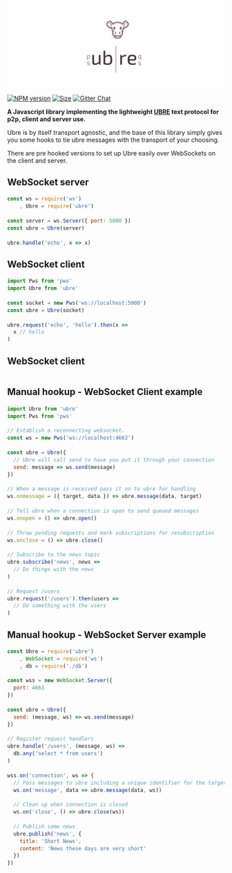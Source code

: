 ![ubre](logo.svg)

[![NPM version](https://img.shields.io/npm/v/ubre.svg)](https://www.npmjs.com/package/ubre)
[![Size](https://img.shields.io/bundlephobia/minzip/ubre.svg)]()
[![Gitter Chat](https://img.shields.io/gitter/room/porsager/ubre.svg)]()

**A Javascript library implementing the lightweight [UBRE](UBRE.md) text protocol for p2p, client and server use.**

Ubre is by itself transport agnostic, and the base of this library simply gives you some hooks to tie ubre messages with the transport of your choosing.

There are pre hooked versions to set up Ubre easily over WebSockets on the client and server.

## WebSocket server
```js
const ws = require('ws')
    , Ubre = require('ubre')

const server = ws.Server({ port: 5000 })
const ubre = Ubre(server)

ubre.handle('echo', x => x)
```

## WebSocket client
```js
import Pws from 'pws'
import Ubre from 'ubre'

const socket = new Pws('ws://localhost:5000')
const ubre = Ubre(socket)

ubre.request('echo', 'hello').then(x =>
  x // hello
)
```

## WebSocket client
```js

```

## Manual hookup - WebSocket Client example 

```js
import Ubre from 'ubre'
import Pws from 'pws'

// Establish a reconnecting websocket.
const ws = new Pws('ws://localhost:4663')

const ubre = Ubre({
  // Ubre will call send to have you put it through your connection
  send: message => ws.send(message)
})

// When a message is received pass it on to ubre for handling
ws.onmessage = ({ target, data }) => ubre.message(data, target)

// Tell ubre when a connection is open to send queued messages
ws.onopen = () => ubre.open()

// Throw pending requests and mark subscriptions for resubscription
ws.onclose = () => ubre.close()

// Subscribe to the news topic
ubre.subscribe('news', news =>
  // Do things with the news
)

// Request /users
ubre.request('/users').then(users =>
  // Do something with the users
)
```

## Manual hookup - WebSocket Server example

```js
const Ubre = require('ubre')
    , WebSocket = require('ws')
    , db = require('./db')

const wss = new WebSocket.Server({
  port: 4663
})

const ubre = Ubre({
  send: (message, ws) => ws.send(message)
})

// Register request handlers
ubre.handle('/users', (message, ws) =>
  db.any('select * from users')
)

wss.on('connection', ws => {
  // Pass messages to ubre including a unique identifier for the target
  ws.on('message', data => ubre.message(data, ws))

  // Clean up when connection is closed
  ws.on('close', () => ubre.close(ws))

  // Publish some news
  ubre.publish('news', {
    title: 'Short News',
    content: 'News these days are very short'
  })
})
```


